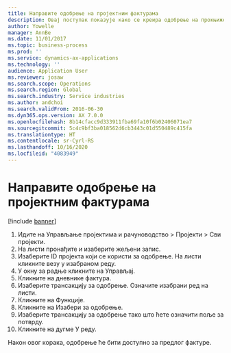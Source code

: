 ```yaml
---
title: Направите одобрење на пројектним фактурама
description: Овај поступак показује како се креира одобрење на прокњиженим фактурама пројекта.
author: Yowelle
manager: AnnBe
ms.date: 11/01/2017
ms.topic: business-process
ms.prod: ''
ms.service: dynamics-ax-applications
ms.technology: ''
audience: Application User
ms.reviewer: josaw
ms.search.scope: Operations
ms.search.region: Global
ms.search.industry: Service industries
ms.author: andchoi
ms.search.validFrom: 2016-06-30
ms.dyn365.ops.version: AX 7.0.0
ms.openlocfilehash: 8b14cfacc9d333911fba69fa10f6b02406071ea7
ms.sourcegitcommit: 5c4c9bf3ba018562d6cb3443c01d550489c415fa
ms.translationtype: HT
ms.contentlocale: sr-Cyrl-RS
ms.lasthandoff: 10/16/2020
ms.locfileid: "4083949"
---
```

# <a name="create-a-credit-note-on-project-invoices"></a>Направите одобрење на пројектним фактурама

[!include [banner](../../includes/banner.md)]

1. Идите на Управљање пројектима и рачуноводство > Пројекти > Сви пројекти. 
2. На листи пронађите и изаберите жељени запис. 
3. Изаберите ID пројекта који се користи за одобрење. На листи кликните везу у изабраном реду. 
4. У окну за радње кликните на Управљај. 
5. Кликните на дневнике фактура. 
6. Изаберите трансакцију за одобрење. Означите изабрани ред на листи. 
7. Кликните на Функције. 
8. Кликните на Изабери за одобрење. 
9. Изаберите трансакцију за одобрење тако што ћете означити поље за потврду.
10. Кликните на дугме У реду. 

Након овог корака, одобрење ће бити доступно за предлог фактуре.
